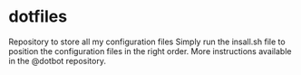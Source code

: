 # dotfiles
Repository to store all my configuration files
Simply run the insall.sh file to position the configuration files in the right order.
More instructions available in the @dotbot repository.
